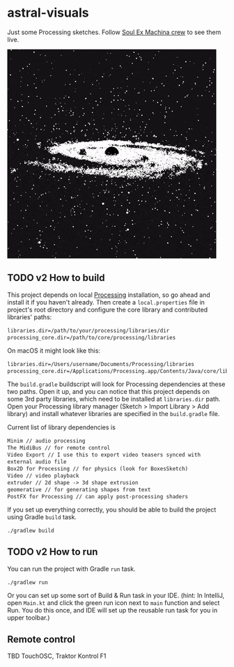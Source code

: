 # astral-visuals

Just some Processing sketches.
Follow [Soul Ex Machina crew](https://www.facebook.com/SoulExMachinaDnB) to see them live.


![](demo-gif.gif)

## TODO v2 How to build

This project depends on local [Processing](https://processing.org) installation, so go ahead and install it if you haven't already. Then create a `local.properties` file in project's root directory and configure the core library and contributed libraries' paths:

```
libraries.dir=/path/to/your/processing/libraries/dir
processing_core.dir=/path/to/core/processing/libraries
```

On macOS it might look like this:

```
libraries.dir=/Users/username/Documents/Processing/libraries
processing_core.dir=/Applications/Processing.app/Contents/Java/core/library
```

The `build.gradle` buildscript will look for Processing dependencies at these two paths. Open it up, and you can notice that this project depends on some 3rd party libraries, which need to be installed at `libraries.dir` path. Open your Processing library manager (Sketch > Import Library > Add library) and install whatever libraries are specified in the `build.gradle` file.

Current list of library dependencies is

```
Minim // audio processing
The MidiBus // for remote control
Video Export // I use this to export video teasers synced with external audio file
Box2D for Processing // for physics (look for BoxesSketch)
Video // video playback
extruder // 2d shape -> 3d shape extrusion
geomerative // for generating shapes from text
PostFX for Processing // can apply post-processing shaders
```

If you set up everything correctly, you should be able to build the project using Gradle `build` task.

```
./gradlew build
```

## TODO v2 How to run

You can run the project with Gradle `run` task.

```
./gradlew run
```

Or you can set up some sort of Build & Run task in your IDE. (hint: In IntelliJ, open `Main.kt` and click the green run icon next to `main` function and select Run. You do this once, and IDE will set up the reusable run task for you in upper toolbar.)

## Remote control
TBD TouchOSC, Traktor Kontrol F1
